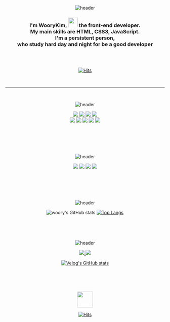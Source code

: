 
<div align="center">

<br><br> 

![header](https://capsule-render.vercel.app/api?type=transparent&color=auto&height=150&section=header&text=Hi%20There!😎&fontSize=90)
  
<h3>I'm WooryKim, <img src="https://user-images.githubusercontent.com/89957988/168519391-5ee8f938-2c4d-483a-bc32-6519ab94c1f6.png" height="30px"/> the front-end developer. <br/>
My main skills are HTML, CSS3, JavaScript. <br/>
I'm a persistent person,  <br/> 
who study hard day and night for be a good developer</h3>  

<br><br>   
  
[![Hits](https://hits.seeyoufarm.com/api/count/incr/badge.svg?url=https%3A%2F%2Fgithub.com%2F&woorykim%2F&count_bg=%238FE1F1&title_bg=%23FD8989&icon=github.svg&icon_color=%23E7E7E7&title=GitHub&edge_flat=false)](https://github.com/woorykim)    
  
 
  
<br>  <hr>  
 
  

  
  
<br>  
 
  
![header](https://capsule-render.vercel.app/api?type=transparent&color=auto&height=100&section=header&text=Front-end%20Stack✨&fontSize=50)

  <img src="https://img.shields.io/badge/HTML-E34F26?style=flat&logo=HTML5&logoColor=white"/>
  <img src="https://img.shields.io/badge/CSS3-F7DF1E?style=flat&logo=CSS3&logoColor=white"/>
  <img src="https://img.shields.io/badge/JAVASCRIPT-1572B6?style=flat&logo=JAVASCRIPT&logoColor=FF7800"/>
  <img src="https://img.shields.io/badge/jQuery-68BC71?style=flat&logo=jQuery&logoColor=white"/><br/>
  <img src="https://img.shields.io/badge/VScode-31C48D?style=flat&logo=VScode&logoColor=16A5F3"/>
  <img src="https://img.shields.io/badge/ESLint-4B32C3?style=flat&logo=ESLint&logoColor=FF61F6"/>
  <img src="https://img.shields.io/badge/npm-CB3837?style=flat&logo=npm&logoColor=35BF5C"/>
  <img src="https://img.shields.io/badge/React-61DAFB?style=flat&logo=React&logoColor=white"/>
  <img src="https://img.shields.io/badge/Redux-9999FF?style=flat&logo=Redux&logoColor=black"/>
 
<br><br><br><br>
 
  
![header](https://capsule-render.vercel.app/api?type=transparent&color=random&height=100&section=header&text=Cowork%20tool🛠&fontSize=50)
  
  <img src="https://img.shields.io/badge/GitHub-81717?style=flat&logo=GitHub&logoColor=CC6699"/>
  <img src="https://img.shields.io/badge/Notion-00148C?style=flat&logo=Notion&logoColor=white"/>
  <img src="https://img.shields.io/badge/Slack-4A154B?style=flat&logo=Slack&logoColor=white"/>
  <img src="https://img.shields.io/badge/Postman-FF6C37?style=flat&logo=Postman&logoColor=white"/>

 <br><br><br><br>
  

 
![header](https://capsule-render.vercel.app/api?type=transparent&color=auto&height=100&section=header&text=My%20Stats💻&fontSize=50)

 ![woory's GitHub stats](https://github-readme-stats.vercel.app/api?username=woorykim&show_icons=true&theme=flag-india)
 [![Top Langs](https://github-readme-stats.vercel.app/api/top-langs/?username=woorykim)](https://github.com/woorykim/github-readme-stats)
 
 <br><br><br>
 
 ![header](https://capsule-render.vercel.app/api?type=transparent&color=auto&height=80&section=header&text=About%20Me👩&fontSize=50) 

   <a href="https://www.notion.so/RY-NORY-f25a63b00dc94a89a79599dc8ecb7287" target="blank">
    <img src="https://img.shields.io/badge/Notion-000000?style=flat&logo=Notion&logoColor=white"/>
   </a>
   <a href="https://velog.io/@wor0927" target="blank">
    <img src="https://img.shields.io/badge/velog-20C997?style=flat&logo=velog&logoColor=white"/>
   </a>

 [![Velog's GitHub stats](https://velog-readme-stats.vercel.app/api?name=wor0927)](https://velog.io/@wor0927)
 
  
  
  
  
   <br><br><br><br>
   <img src="https://user-images.githubusercontent.com/89957988/168519237-3bae87c7-d172-4212-ace3-12df3a38d2bd.png" height="50px"/>

  [![Hits](https://hits.seeyoufarm.com/api/count/incr/badge.svg?url=https%3A%2F%2Fgithub.com%2F&woorykim%2F&title_bg=%23FD8989&title=bye)](https://github.com/woorykim)   
</div>

